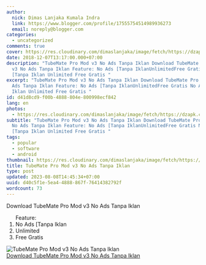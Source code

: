 ```yaml
---
author:
  nick: Dimas Lanjaka Kumala Indra
  link: https://www.blogger.com/profile/17555754514989936273
  email: noreply@blogger.com
categories:
  - uncategorized
comments: true
cover: https://res.cloudinary.com/dimaslanjaka/image/fetch/https://dzapk.com/imagefly/w200-h200-c/images/2017/12/09/3514/thumb_tubemate-pro-v3-0-11-1038-apk_1.jpg
date: 2018-12-07T13:17:00.000+07:00
description: "TubeMate Pro Mod v3 No Ads Tanpa Iklan Download TubeMate Pro Mod
  v3 No Ads Tanpa Iklan Feature: No Ads [Tanpa IklanUnlimitedFree Gratis No Ads
  [Tanpa Iklan Unlimited Free Gratis "
excerpt: "TubeMate Pro Mod v3 No Ads Tanpa Iklan Download TubeMate Pro Mod v3 No
  Ads Tanpa Iklan Feature: No Ads [Tanpa IklanUnlimitedFree Gratis No Ads [Tanpa
  Iklan Unlimited Free Gratis "
id: d41d8cd9-f00b-4888-804e-800998ecf842
lang: en
photos:
  - https://res.cloudinary.com/dimaslanjaka/image/fetch/https://dzapk.com/imagefly/w200-h200-c/images/2017/12/09/3514/thumb_tubemate-pro-v3-0-11-1038-apk_1.jpg
subtitle: "TubeMate Pro Mod v3 No Ads Tanpa Iklan Download TubeMate Pro Mod v3
  No Ads Tanpa Iklan Feature: No Ads [Tanpa IklanUnlimitedFree Gratis No Ads
  [Tanpa Iklan Unlimited Free Gratis "
tags:
  - popular
  - software
  - android
thumbnail: https://res.cloudinary.com/dimaslanjaka/image/fetch/https://dzapk.com/imagefly/w200-h200-c/images/2017/12/09/3514/thumb_tubemate-pro-v3-0-11-1038-apk_1.jpg
title: TubeMate Pro Mod v3 No Ads Tanpa Iklan
type: post
updated: 2023-08-08T14:45:34+07:00
uuid: d40c5f1e-5ea4-4888-867f-76414382792f
wordcount: 73
---
```


Download TubeMate Pro Mod v3 No Ads Tanpa Iklan <ol>Feature: <li>No Ads [Tanpa Iklan</li><li>Unlimited</li><li>Free Gratis</li></ol><div><img src="https://res.cloudinary.com/dimaslanjaka/image/fetch/https://dzapk.com/imagefly/w200-h200-c/images/2017/12/09/3514/thumb_tubemate-pro-v3-0-11-1038-apk_1.jpg" title="TubeMate Pro Mod v3 No Ads Tanpa Iklan" alt="TubeMate Pro Mod v3 No Ads Tanpa Iklan"></div><a href="https://drive.google.com/file/d/1eushMfTTDSuiqlKGe98_OkjbhgUZvoTy/view?usp=drivesdk" title="TubeMate Pro Mod v3 No Ads Tanpa Iklan" alt="TubeMate Pro Mod v3 No Ads Tanpa Iklan" rel="noopener noreferer nofollow">Download TubeMate Pro Mod v3 No Ads Tanpa Iklan <i class="fa fa-download"></i></a>